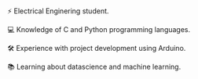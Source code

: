 ⚡ Electrical Enginering student.

💻 Knowledge of C and Python programming languages.

🛠️ Experience with project development using Arduino.

📚 Learning about datascience and machine learning.

<!---
Yuri-Vlasqz/Yuri-Vlasqz is a ✨ special ✨ repository because its `README.md` (this file) appears on your GitHub profile.
You can click the Preview link to take a look at your changes.
--->
